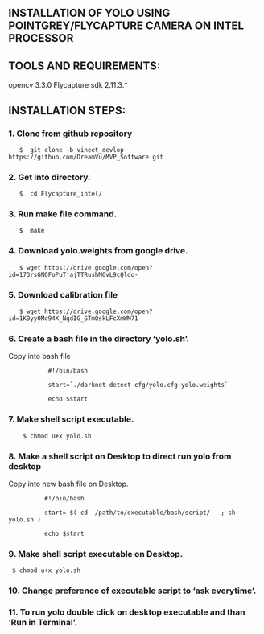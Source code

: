 ## INSTALLATION OF YOLO USING POINTGREY/FLYCAPTURE CAMERA ON INTEL PROCESSOR

## TOOLS AND REQUIREMENTS:
opencv 3.3.0
Flycapture sdk 2.11.3.*


## INSTALLATION STEPS:
### 1.  Clone from github repository
       $  git clone -b vineet_devlop https://github.com/DreamVu/MVP_Software.git 

### 2.  Get into directory.
       $  cd Flycapture_intel/

### 3.  Run make file command.
       $  make
### 4. Download yolo.weights from google drive. 
       $ wget https://drive.google.com/open?id=173rsGNOFoPuTjajTTRushMGvL9cQldo-

### 5. Download calibration file 
       $ wget https://drive.google.com/open?id=1K9yy0Mc94X_NqdIG_GTmQskLFcXmWM71

### 6.  Create  a bash file in the directory ‘yolo.sh’.
Copy into bash file
        	 
               #!/bin/bash
               
               start=`./darknet detect cfg/yolo.cfg yolo.weights`
               
               echo $start

### 7.   Make  shell script executable.
        $ chmod u+x yolo.sh


### 8.   Make a shell script on Desktop to direct run yolo from desktop
 Copy into new bash file on Desktop.
              
              #!/bin/bash
              
        	  start= $( cd  /path/to/executable/bash/script/   ; sh yolo.sh )
     	
              echo $start  
### 9.   Make  shell script executable on Desktop.
     $ chmod u+x yolo.sh

### 10.   Change preference of executable script to ‘ask everytime’.

### 11.  To run yolo double click on desktop executable and than ‘Run in Terminal’.
